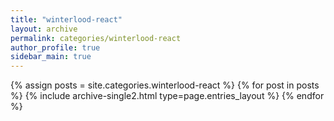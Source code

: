 ```yaml
---
title: "winterlood-react"
layout: archive
permalink: categories/winterlood-react
author_profile: true
sidebar_main: true
---
```


{% assign posts = site.categories.winterlood-react %}
{% for post in posts %} {% include archive-single2.html type=page.entries_layout %} {% endfor %}
